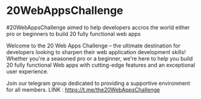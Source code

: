 # 20WebAppsChallenge
#20WebAppsChallenge aimed to help developers accros the world either pro or beginners to build 20 fully functional web apps

Welcome to the 20 Web Apps Challenge – the ultimate destination for developers looking to sharpen their web application development skills! Whether you're a seasoned pro or a beginner, we're here to help you build 20 fully functional Web apps with cutting-edge features and an exceptional user experience.

Join our telegram group dedicated to providing a supportive environment for all members.
LINK : https://t.me/the20WebAppsChallenge
